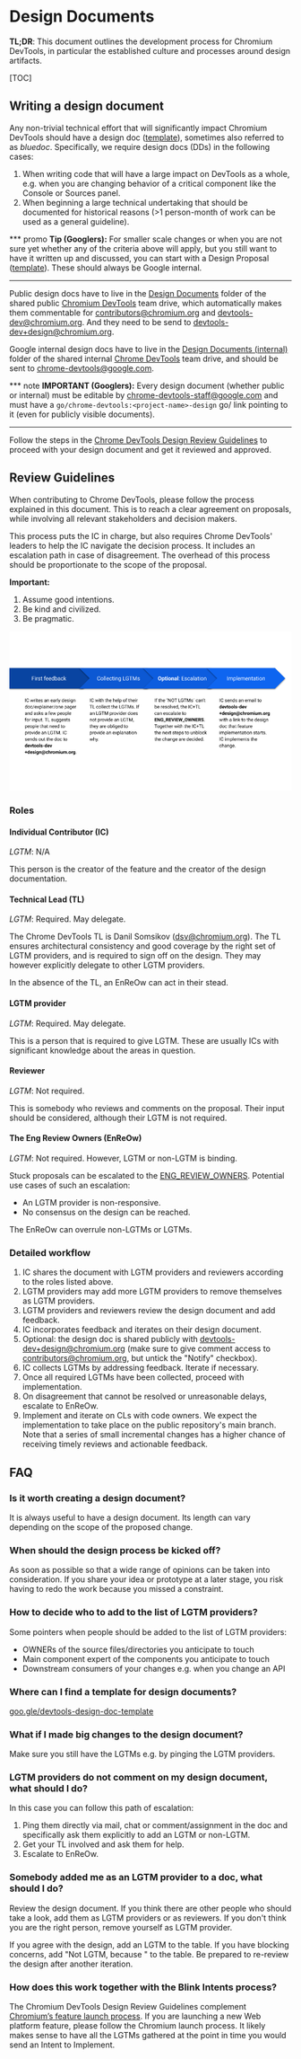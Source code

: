 # Design Documents

**TL;DR**: This document outlines the development process for Chromium DevTools,
in particular the established culture and processes around design artifacts.

[TOC]

## Writing a design document

Any non-trivial technical effort that will significantly impact Chromium DevTools
should have a design doc ([template](https://goo.gle/devtools-design-doc-template)),
sometimes also referred to as _bluedoc_. Specifically, we require design docs
(DDs) in the following cases:

1.  When writing code that will have a large impact on DevTools as a whole, e.g.
    when you are changing behavior of a critical component like the Console or
    Sources panel.
1.  When beginning a large technical undertaking that should be documented for
    historical reasons (>1 person-month of work can be used as a general
    guideline).

*** promo
**Tip (Googlers):**
For smaller scale changes or when you are not sure yet whether any of the
criteria above will apply, but you still want to have it written up and
discussed, you can start with a Design Proposal
([template](http://go/chrome-devtools-greendoc-template)).
These should always be Google internal.
***

Public design docs have to live in the
[Design Documents](https://drive.google.com/drive/folders/1JbUthATfybvMQR3yAHC4J0P7n6oftYNq)
folder of the shared public
[Chromium DevTools](http://go/chrome-devtools/team-resources#chromium-devtools-shared-drive) team drive,
which automatically makes them commentable for
[contributors@chromium.org](mailto:contributors@chromium.org) and
[devtools-dev@chromium.org](mailto:devtools-dev@chromium.org). And they need to
be send to
[devtools-dev+design@chromium.org](mailto:devtools-dev+design@chromium.org).

Google internal design docs have to live in the
[Design Documents (internal)](http://go/chrome-devtools:design-internal-drive)
folder of the shared internal
[Chrome DevTools](http://go/chrome-devtools/team-resources#chrome-devtools-shared-drive) team drive, and
should be sent to
[chrome-devtools@google.com](mailto:chrome-devtools@google.com).

*** note
**IMPORTANT (Googlers):** Every design document (whether public or internal) must be editable
by [chrome-devtools-staff@google.com](mailto:chrome-devtools-staff@google.com) and
must have a `go/chrome-devtools:<project-name>-design` go/ link pointing to it
(even for publicly visible documents).
***

Follow the steps in the
[Chrome DevTools Design Review Guidelines](#Review-Guidelines)
to proceed with your design document and get it reviewed and approved.

## Review Guidelines

When contributing to Chrome DevTools, please follow the process explained in this document. This is to reach a clear agreement on proposals, while involving all relevant stakeholders and decision makers.

This process puts the IC in charge, but also requires Chrome DevTools' leaders to help the IC navigate the decision process. It includes an escalation path in case of disagreement. The overhead of this process should be proportionate to the scope of the proposal.

**Important:**

1. Assume good intentions.
1. Be kind and civilized.
1. Be pragmatic.

![DevTools Design Process](./images/design-guidelines.png)

### Roles

#### Individual Contributor (IC)

_LGTM_: N/A

This person is the creator of the feature and the creator of the design documentation.

#### Technical Lead (TL)

_LGTM_: Required. May delegate.

The Chrome DevTools TL is Danil Somsikov (dsv@chromium.org). The TL ensures architectural consistency and good coverage by the right set of LGTM providers, and is required to sign off on the design. They may however explicitly delegate to other LGTM providers.

In the absence of the TL, an EnReOw can act in their stead.

#### LGTM provider

_LGTM_: Required. May delegate.

This is a person that is required to give LGTM. These are usually ICs with significant knowledge about the areas in question.

#### Reviewer

_LGTM_: Not required.

This is somebody who reviews and comments on the proposal. Their input should be considered, although their LGTM is not required.

#### The Eng Review Owners (EnReOw)

_LGTM_: Not required. However, LGTM or non-LGTM is binding.

Stuck proposals can be escalated to the [ENG_REVIEW_OWNERS](https://cs.chromium.org/chromium/src/third_party/devtools-frontend/src/config/owner/ENG_REVIEW_OWNERS). Potential use cases of such an escalation:

- An LGTM provider is non-responsive.
- No consensus on the design can be reached.

The EnReOw can overrule non-LGTMs or LGTMs.

### Detailed workflow

1. IC shares the document with LGTM providers and reviewers according to the roles listed above.
1. LGTM providers may add more LGTM providers to remove themselves as LGTM providers.
1. LGTM providers and reviewers review the design document and add feedback.
1. IC incorporates feedback and iterates on their design document.
1. Optional: the design doc is shared publicly with devtools-dev+design@chromium.org (make sure to give comment access to contributors@chromium.org, but untick the "Notify" checkbox).
1. IC collects LGTMs by addressing feedback. Iterate if necessary.
1. Once all required LGTMs have been collected, proceed with implementation.
1. On disagreement that cannot be resolved or unreasonable delays, escalate to EnReOw.
1. Implement and iterate on CLs with code owners. We expect the implementation to take place on the public repository's main branch. Note that a series of small incremental changes has a higher chance of receiving timely reviews and actionable feedback.

## FAQ

### Is it worth creating a design document?

It is always useful to have a design document. Its length can vary depending on the scope of the proposed change.

### When should the design process be kicked off?

As soon as possible so that a wide range of opinions can be taken into consideration. If you share your idea or prototype at a later stage, you risk having to redo the work because you missed a constraint.

### How to decide who to add to the list of LGTM providers?

Some pointers when people should be added to the list of LGTM providers:

- OWNERs of the source files/directories you anticipate to touch
- Main component expert of the components you anticipate to touch
- Downstream consumers of your changes e.g. when you change an API

### Where can I find a template for design documents?

[goo.gle/devtools-design-doc-template](https://goo.gle/devtools-design-doc-template)

### What if I made big changes to the design document?

Make sure you still have the LGTMs e.g. by pinging the LGTM providers.

### LGTM providers do not comment on my design document, what should I do?

In this case you can follow this path of escalation:

1. Ping them directly via mail, chat or comment/assignment in the doc and specifically ask them explicitly to add an LGTM or non-LGTM.
1. Get your TL involved and ask them for help.
1. Escalate to EnReOw.

### Somebody added me as an LGTM provider to a doc, what should I do?

Review the design document. If you think there are other people who should take a look, add them as LGTM providers or as reviewers. If you don't think you are the right person, remove yourself as LGTM provider.

If you agree with the design, add an LGTM to the table. If you have blocking concerns, add "Not LGTM, because <reason>" to the table. Be prepared to re-review the design after another iteration.

### How does this work together with the Blink Intents process?

The Chromium DevTools Design Review Guidelines complement [Chromium’s feature launch process](https://www.chromium.org/blink/launching-features). If you are launching a new Web platform feature, please follow the Chromium launch process. It likely makes sense to have all the LGTMs gathered at the point in time you would send an Intent to Implement.
